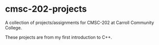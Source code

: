 # cmsc-202-projects

A collection of projects/assignments for CMSC-202 at Carroll Community College.

These projects are from my first introduction to C++.
